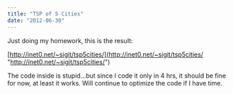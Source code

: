 ```yaml
---
title: "TSP of 5 Cities"
date: "2012-06-30"
---
```


Just doing my homework, this is the result:

[http://inet0.net/~sigit/tsp5cities/](http://inet0.net/~sigit/tsp5cities/ "http://inet0.net/~sigit/tsp5cities/")

The code inside is stupid...but since I code it only in 4 hrs, it should be fine for now, at least it works. Will continue to optimize the code if I have time.
